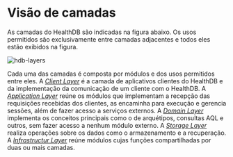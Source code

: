 
# Visão de camadas
As camadas do HealthDB são indicadas na figura abaixo. Os usos permitidos são exclusivamente entre camadas adjacentes e todos eles estão exibidos na figura.

![hdb-layers](https://cloud.githubusercontent.com/assets/1735792/24067912/69290aa4-0b61-11e7-8f5e-b33f1bcac986.png)

Cada uma das camadas é composta por módulos e dos usos permitidos entre eles. A [_Client Layer_](https://github.com/kyriosdata/db/wiki/Client-layer) é a camada de aplicativos clientes do HealthDB e da implementação da comunicação de um cliente com o HealthDB. A [_Application Layer_](https://github.com/kyriosdata/db/wiki/Application-layer) reúne os módulos que implementam a recepção das requisições recebidas dos clientes, as encaminha para execução e gerencia sessões, além de fazer acesso a serviços externos. A [_Domain Layer_](https://github.com/kyriosdata/db/wiki/Domain-layer) implementa os conceitos principais como o de arquétipos, consultas AQL e outros, sem fazer acesso a nenhum módulo externo. A [_Storage Layer_](https://github.com/kyriosdata/db/wiki/Storage-layer) realiza operações sobre os dados como o armazenamento e a recuperação. A [_Infrastructur Layer_](https://github.com/kyriosdata/db/wiki/Infrastructure-layer) reúne módulos cujas funções compartilhadas por duas ou mais camadas. 
